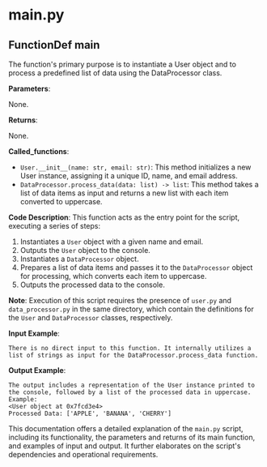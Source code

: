 # main.py

## FunctionDef main

The function's primary purpose is to instantiate a User object and to process a predefined list of data using the DataProcessor class.

**Parameters**:

None.

**Returns**:

None.

**Called_functions**:

- `User.__init__(name: str, email: str)`: This method initializes a new User instance, assigning it a unique ID, name, and email address.
- `DataProcessor.process_data(data: list) -> list`: This method takes a list of data items as input and returns a new list with each item converted to uppercase.

**Code Description**: This function acts as the entry point for the script, executing a series of steps:
1. Instantiates a `User` object with a given name and email.
2. Outputs the `User` object to the console.
3. Instantiates a `DataProcessor` object.
4. Prepares a list of data items and passes it to the `DataProcessor` object for processing, which converts each item to uppercase.
5. Outputs the processed data to the console.

**Note**: Execution of this script requires the presence of `user.py` and `data_processor.py` in the same directory, which contain the definitions for the `User` and `DataProcessor` classes, respectively.

**Input Example**: 

```
There is no direct input to this function. It internally utilizes a list of strings as input for the DataProcessor.process_data function.
```

**Output Example**: 

```
The output includes a representation of the User instance printed to the console, followed by a list of the processed data in uppercase.
Example:
<User object at 0x7fcd3e4>
Processed Data: ['APPLE', 'BANANA', 'CHERRY']
```

This documentation offers a detailed explanation of the `main.py` script, including its functionality, the parameters and returns of its main function, and examples of input and output. It further elaborates on the script's dependencies and operational requirements.